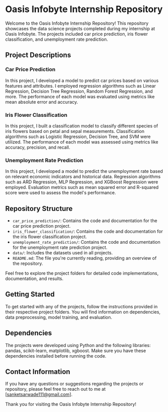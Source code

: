 # Oasis Infobyte Internship Repository

Welcome to the Oasis Infobyte Internship Repository! This repository showcases the data science projects completed during my internship at Oasis Infobyte. The projects included car price prediction, iris flower classification, and unemployment rate prediction.

## Project Descriptions

### Car Price Prediction
In this project, I developed a model to predict car prices based on various features and attributes. I employed regression algorithms such as Linear Regression, Decision Tree Regression, Random Forest Regression, and more. The performance of each model was evaluated using metrics like mean absolute error and accuracy.

### Iris Flower Classification
In this project, I built a classification model to classify different species of iris flowers based on petal and sepal measurements. Classification algorithms such as Logistic Regression, Decision Tree, and SVM were utilized. The performance of each model was assessed using metrics like accuracy, precision, and recall.

### Unemployment Rate Prediction
In this project, I developed a model to predict the unemployment rate based on relevant economic indicators and historical data. Regression algorithms such as ARD Regression, MLP Regression, and XGBoost Regression were employed. Evaluation metrics such as mean squared error and R-squared score were used to assess the model's performance.

## Repository Structure

- `car_price_prediction/`: Contains the code and documentation for the car price prediction project.
- `iris_flower_classification/`: Contains the code and documentation for the iris flower classification project.
- `unemployment_rate_prediction/`: Contains the code and documentation for the unemployment rate prediction project.
- `data/`: Includes the datasets used in all projects.
- `README.md`: The file you're currently reading, providing an overview of the repository.

Feel free to explore the project folders for detailed code implementations, documentation, and results.

## Getting Started

To get started with any of the projects, follow the instructions provided in their respective project folders. You will find information on dependencies, data preprocessing, model training, and evaluation.

## Dependencies

The projects were developed using Python and the following libraries: pandas, scikit-learn, matplotlib, xgboost. Make sure you have these dependencies installed before running the code.


## Contact Information

If you have any questions or suggestions regarding the projects or repository, please feel free to reach out to me at [sanketsarwade111@gmail.com].

Thank you for visiting the Oasis Infobyte Internship Repository!
